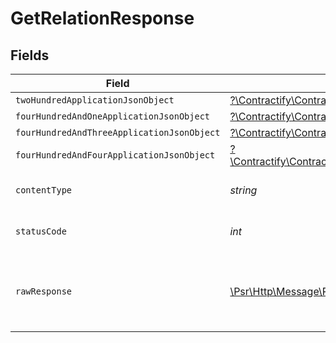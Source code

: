 # GetRelationResponse


## Fields

| Field                                                                                                                                                                | Type                                                                                                                                                                 | Required                                                                                                                                                             | Description                                                                                                                                                          |
| -------------------------------------------------------------------------------------------------------------------------------------------------------------------- | -------------------------------------------------------------------------------------------------------------------------------------------------------------------- | -------------------------------------------------------------------------------------------------------------------------------------------------------------------- | -------------------------------------------------------------------------------------------------------------------------------------------------------------------- |
| `twoHundredApplicationJsonObject`                                                                                                                                    | [?\Contractify\ContractifyAPI\Models\Operations\GetRelationResponseBody](../../Models/Operations/GetRelationResponseBody.md)                                         | :heavy_minus_sign:                                                                                                                                                   | OK                                                                                                                                                                   |
| `fourHundredAndOneApplicationJsonObject`                                                                                                                             | [?\Contractify\ContractifyAPI\Models\Operations\GetRelationRelationsResponseBody](../../Models/Operations/GetRelationRelationsResponseBody.md)                       | :heavy_minus_sign:                                                                                                                                                   | Unauthenticated                                                                                                                                                      |
| `fourHundredAndThreeApplicationJsonObject`                                                                                                                           | [?\Contractify\ContractifyAPI\Models\Operations\GetRelationRelationsResponseResponseBody](../../Models/Operations/GetRelationRelationsResponseResponseBody.md)       | :heavy_minus_sign:                                                                                                                                                   | Forbidden                                                                                                                                                            |
| `fourHundredAndFourApplicationJsonObject`                                                                                                                            | [?\Contractify\ContractifyAPI\Models\Operations\GetRelationRelationsResponse404ResponseBody](../../Models/Operations/GetRelationRelationsResponse404ResponseBody.md) | :heavy_minus_sign:                                                                                                                                                   | Not Found                                                                                                                                                            |
| `contentType`                                                                                                                                                        | *string*                                                                                                                                                             | :heavy_check_mark:                                                                                                                                                   | HTTP response content type for this operation                                                                                                                        |
| `statusCode`                                                                                                                                                         | *int*                                                                                                                                                                | :heavy_check_mark:                                                                                                                                                   | HTTP response status code for this operation                                                                                                                         |
| `rawResponse`                                                                                                                                                        | [\Psr\Http\Message\ResponseInterface](https://www.php-fig.org/psr/psr-7/#33-psrhttpmessageresponseinterface)                                                         | :heavy_minus_sign:                                                                                                                                                   | Raw HTTP response; suitable for custom response parsing                                                                                                              |